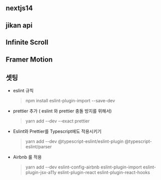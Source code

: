 ## nextjs14

## jikan api

## Infinite Scroll

## Framer Motion

## 셋팅

- eslint 규칙

  > npm install eslint-plugin-import --save-dev

- prettier 추가 ( eslint 와 prettier 충돌 방지를 위해서)

  > yarn add --dev --exact prettier

- Eslint와 Prettier를 Typescript에도 적용시키기

  > yarn add --dev @typescript-eslint/eslint-plugin @typescript-eslint/parser

- Airbnb 룰 적용
  > yarn add --dev eslint-config-airbnb eslint-plugin-import eslint-plugin-jsx-a11y eslint-plugin-react eslint-plugin-react-hooks
